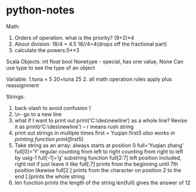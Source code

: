 # python-notes
Math:
1. Orders of operation. what is the priority?
(9+2)*4
2. About division:  18/4 = 4.5 18//4=4(drops off the fractional part)
3. calculate the powers:5**3 


Scala Objects:
int 
float
bool
Nonetype - special, has one value, None
Can use type to see the type of an object

Variable:
1.tuna = 5
  20+tuna
  25
2. all math operation rules apply plus reassignment

Strings:
1. back-slash to avoid confusion \’
2. \n- go to a new line
3. what if I want to print out  print(‘C:\des\newline’) as a whole line?
Revise it as print(r‘C:\des\newline’) – r means rush string
4. print out strings in multiple times 
first = Yuqian
first*5
also works in printing function print(first*5)
5. Take string as an array: always starts at position 0
full=’Yuqian zhang’
full[0]=’Y’ regular counting from left to right
counting from right to left by usig-1  full[-1]=’g’
substring function full[2:7] left position included, right not
if just leave it like full[:7] prints from the beginning until 7th position
likewise full[2:] prints from the character on position 2 to the end 
[:]prints the whole string
6. len function prints the length of the string
len(full) gives the answer of 12

